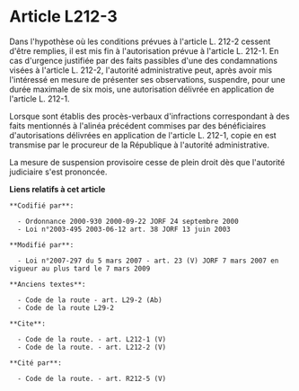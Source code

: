 # Article L212-3

Dans l'hypothèse où les conditions prévues à l'article L. 212-2 cessent d'être remplies, il est mis fin à l'autorisation
prévue à l'article L. 212-1. En cas d'urgence justifiée par des faits passibles d'une des condamnations visées à l'article L.
212-2, l'autorité administrative peut, après avoir mis l'intéressé en mesure de présenter ses observations, suspendre, pour
une durée maximale de six mois, une autorisation délivrée en application de l'article L. 212-1. 

Lorsque sont établis des procès-verbaux d'infractions correspondant à des faits mentionnés à l'alinéa précédent commises par
des bénéficiaires d'autorisations délivrées en application de l'article L. 212-1, copie en est transmise par le procureur de
la République à l'autorité administrative. 

La mesure de suspension provisoire cesse de plein droit dès que l'autorité judiciaire s'est prononcée.

**Liens relatifs à cet article**

	**Codifié par**:

	  - Ordonnance 2000-930 2000-09-22 JORF 24 septembre 2000
	  - Loi n°2003-495 2003-06-12 art. 38 JORF 13 juin 2003

	**Modifié par**:

	  - Loi n°2007-297 du 5 mars 2007 - art. 23 (V) JORF 7 mars 2007 en vigueur au plus tard le 7 mars 2009

	**Anciens textes**:

	  - Code de la route - art. L29-2 (Ab)
	  - Code de la route L29-2

	**Cite**:

	  - Code de la route. - art. L212-1 (V)
	  - Code de la route. - art. L212-2 (V)

	**Cité par**:

	  - Code de la route. - art. R212-5 (V)
